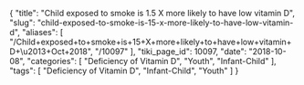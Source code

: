 {
    "title": "Child exposed to smoke is 1.5 X more likely to have low vitamin D",
    "slug": "child-exposed-to-smoke-is-15-x-more-likely-to-have-low-vitamin-d",
    "aliases": [
        "/Child+exposed+to+smoke+is+15+X+more+likely+to+have+low+vitamin+D+\u2013+Oct+2018",
        "/10097"
    ],
    "tiki_page_id": 10097,
    "date": "2018-10-08",
    "categories": [
        "Deficiency of Vitamin D",
        "Youth",
        "Infant-Child"
    ],
    "tags": [
        "Deficiency of Vitamin D",
        "Infant-Child",
        "Youth"
    ]
}